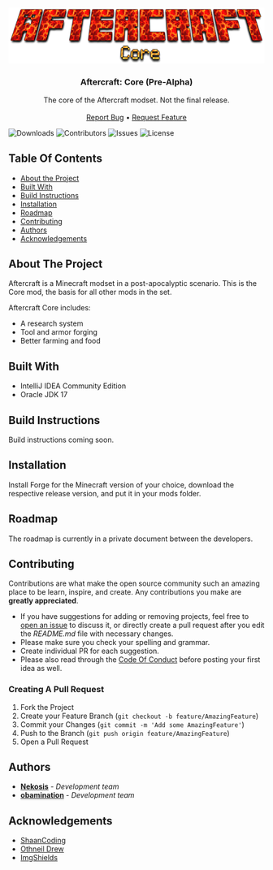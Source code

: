 <br/>
<p align="center">
  <a href="https://github.com/Aftercraft/core-prealpha">
    <img src="https://github.com/Aftercraft/core-prealpha/blob/main/images/logo.png?raw=true" alt="Logo">
  </a>

  <h3 align="center">Aftercraft: Core (Pre-Alpha)</h3>

  <p align="center">
    The core of the Aftercraft modset. Not the final release.
    <br/>
    <br/>
    <a href="https://github.com/Aftercraft/core-prealpha/issues">Report Bug</a>
    •
    <a href="https://github.com/Aftercraft/core-prealpha/issues">Request Feature</a>
  </p>
</p>

![Downloads](https://img.shields.io/github/downloads/Aftercraft/core-prealpha/total) ![Contributors](https://img.shields.io/github/contributors/Aftercraft/core-prealpha?color=dark-green) ![Issues](https://img.shields.io/github/issues/Aftercraft/core-prealpha) ![License](https://img.shields.io/github/license/Aftercraft/core-prealpha)

## Table Of Contents

* [About the Project](#about-the-project)
* [Built With](#built-with)
* [Build Instructions](#build-instructions)
* [Installation](#installation)
* [Roadmap](#roadmap)
* [Contributing](#contributing)
* [Authors](#authors)
* [Acknowledgements](#acknowledgements)

## About The Project

Aftercraft is a Minecraft modset in a post-apocalyptic scenario. This is the Core mod, the basis for all other mods in the set.

Aftercraft Core includes:
* A research system
* Tool and armor forging
* Better farming and food

## Built With

* IntelliJ IDEA Community Edition
* Oracle JDK 17

## Build Instructions

Build instructions coming soon.

## Installation

Install Forge for the Minecraft version of your choice, download the respective release version, and put it in your mods folder.

## Roadmap

The roadmap is currently in a private document between the developers.

## Contributing

Contributions are what make the open source community such an amazing place to be learn, inspire, and create. Any contributions you make are **greatly appreciated**.
* If you have suggestions for adding or removing projects, feel free to [open an issue](https://github.com/Aftercraft/core-prealpha/issues/new) to discuss it, or directly create a pull request after you edit the *README.md* file with necessary changes.
* Please make sure you check your spelling and grammar.
* Create individual PR for each suggestion.
* Please also read through the [Code Of Conduct](https://github.com/Aftercraft/core-prealpha/blob/main/CODE_OF_CONDUCT.md) before posting your first idea as well.

### Creating A Pull Request

1. Fork the Project
2. Create your Feature Branch (`git checkout -b feature/AmazingFeature`)
3. Commit your Changes (`git commit -m 'Add some AmazingFeature'`)
4. Push to the Branch (`git push origin feature/AmazingFeature`)
5. Open a Pull Request

## Authors

* **[Nekosis](https://github.com/Nekosis/)** - *Development team*
* **[obamination](https://github.com/obamination/)** - *Development team*

## Acknowledgements

* [ShaanCoding](https://github.com/ShaanCoding/)
* [Othneil Drew](https://github.com/othneildrew/Best-README-Template)
* [ImgShields](https://shields.io/)
